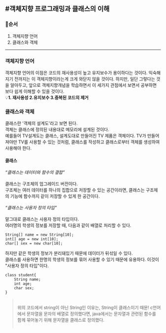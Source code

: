 #객체지향 프로그래밍과 클래스의 이해
--
### 👀순서
1. 객체지향 언어
2. 클래스와 객체
---

### 객체지향 언어
객체지향 언어의 이점은 코드의 재사용성이 높고 유지보수가 용이하다는 것이다.
익숙해지기 전까지는 이 객체지향이라는게 크게 와닫지 않을 것이다. 
하지만, 일단 그렇다는 것을 알아두고, 앞으로 객체지향개념을 학습하면서 이 세가지 관점에서 보면서 공부하면 보다 쉽게 이해할 수 있을 것이다.
</br>💡**1. 재사용성 2.유지보수 3.중복된 코드의 제거**

### 클래스와 객체
클래스란 '객체의 설계도'라고 보면 된다.</br>
객체는 클래스에 정의된 내용대로 메모리에 설계된 것이다.</br> 
예를들어 TV설계도는 클래스, 설계도대로 만들어진 TV 제품은 객체이다. 
TV가 만들어져야만 TV를 사용할 수 있는 것처럼, 클래스를 작성하고 클래스로부터 객체를 생성하여 사용해야 한다.
#### 클래스
_“클래스는 데이터와 함수의 결합”_</br></br>
클래스는 구조체의 업그레이드 버전이다.</br> 
구조체는 여러 데이터를 하나의 집합으로 저장할 수 있는 공간이라면, 클래스는 구조체의 기능에 함수까지 같이 저장할 수 있게 한 공간이다.</br></br>
_“클래스는 사용자 정의 타입”_</br></br>
말그대로 클래스는 사용자 정의 타입이다.</br>
여러명의 학생의 정보를 저장할 때, 다음과 같이 배열로 처리할 수 있다.
```
String[] name = new String[10];
int[] age = new int[10];
char[] sex = new char[10];
```
하지만 같은 학생의 정보가 분리돼있기 때문에 데이터가 뒤섞일 수 있다.</br>
클래스를 사용하면 한명의 학생의 정보를 묶어 사용할 수 있기 때문에 유용하다. 이것이 "사용자 정의 타입"이다. 
```
class student{
	String name;
	int age;
	char sex;
}
```
> </br>위의 코드에서 string이 아닌 String인 이유는, String이 클래스이기 때문!
c언어에서 문자열을 문자의 배열로 정의했다면, java에서는 문자열과 관련된 함수를 함께 묶어놓기 위해 문자열을 클래스로 정의했다.</br></br>
>

